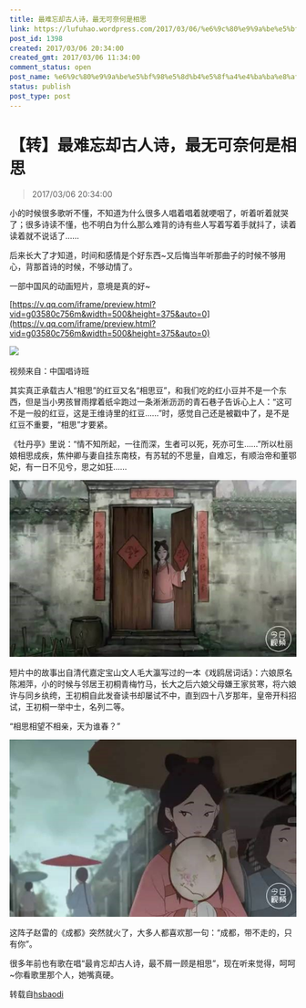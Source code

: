 ```yaml
---
title: 最难忘却古人诗，最无可奈何是相思
link: https://lufuhao.wordpress.com/2017/03/06/%e6%9c%80%e9%9a%be%e5%bf%98%e5%8d%b4%e5%8f%a4%e4%ba%ba%e8%af%97%ef%bc%8c%e6%9c%80%e6%97%a0%e5%8f%af%e5%a5%88%e4%bd%95%e6%98%af%e7%9b%b8%e6%80%9d/
post_id: 1398
created: 2017/03/06 20:34:00
created_gmt: 2017/03/06 11:34:00
comment_status: open
post_name: %e6%9c%80%e9%9a%be%e5%bf%98%e5%8d%b4%e5%8f%a4%e4%ba%ba%e8%af%97%ef%bc%8c%e6%9c%80%e6%97%a0%e5%8f%af%e5%a5%88%e4%bd%95%e6%98%af%e7%9b%b8%e6%80%9d
status: publish
post_type: post
---
```


# 【转】最难忘却古人诗，最无可奈何是相思

> 2017/03/06 20:34:00

小的时候很多歌听不懂，不知道为什么很多人唱着唱着就哽咽了，听着听着就哭了；很多诗读不懂，也不明白为什么那么难背的诗有些人写着写着手就抖了，读着读着就不说话了……

后来长大了才知道，时间和感情是个好东西~又后悔当年听那曲子的时候不够用心，背那首诗的时候，不够动情了。

一部中国风的动画短片，意境是真的好~

[https://v.qq.com/iframe/preview.html?vid=g03580c756m&width=500&height=375&auto=0](https://v.qq.com/iframe/preview.html?vid=g03580c756m&width=500&height=375&auto=0)

![](http://v.hsbaodi.com/?url=http://mmbiz.qpic.cn/mmbiz_gif/qGb6Clibxagcnw0Cc2g6LbUeq5fnA7vGYZ3MjxY9JZNsuwnaJ4dvOZr0GjJRdTDWRlq4oBMn6Qfn00D1ia7IBDicA/0)

视频来自：中国唱诗班

其实真正承载古人“相思”的红豆又名“相思豆”，和我们吃的红小豆并不是一个东西，但是当小男孩冒雨撑着纸伞跑过一条淅淅沥沥的青石巷子告诉心上人：“这可不是一般的红豆，这是王维诗里的红豆……”时，感觉自己还是被戳中了，是不是红豆不重要，“相思”才要紧。

《牡丹亭》里说：“情不知所起，一往而深，生者可以死，死亦可生……”所以杜丽娘相思成疾，焦仲卿与妻自挂东南枝，有苏轼的不思量，自难忘，有顺治帝和董鄂妃，有一日不见兮，思之如狂……

![20170306-203400-0001](/assets/images/20170306-203400-0001.jpg)

短片中的故事出自清代嘉定宝山文人毛大瀛写过的一本《戏鸥居词话》：六娘原名陈湘萍，小的时候与邻居王初桐青梅竹马，长大之后六娘父母嫌王家贫寒，将六娘许与同乡纨绔，王初桐自此发奋读书却屡试不中，直到四十八岁那年，皇帝开科招试，王初桐一举中士，名列二等。

“相思相望不相亲，天为谁春？”

![20170306-203400-0002](/assets/images/20170306-203400-0002.jpg)

这阵子赵雷的《成都》突然就火了，大多人都喜欢那一句：“成都，带不走的，只有你”。

很多年前也有歌在唱“最肯忘却古人诗，最不屑一顾是相思”，现在听来觉得，呵呵~你看歌里那个人，她嘴真硬。

转载自[hsbaodi](http://www.hsbaodi.com/lsgs/20170303/1541768.html)
